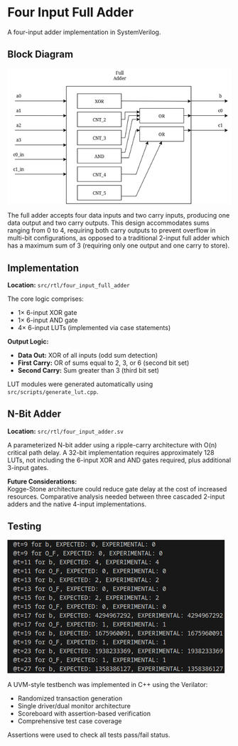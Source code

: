 # Four Input Full Adder

A four-input adder implementation in SystemVerilog.

## Block Diagram

![](docs/img/full_adder.png "Full Adder")

The full adder accepts four data inputs and two carry inputs, producing one data output and two carry outputs. This design accommodates sums ranging from 0 to 4, requiring both carry outputs to prevent overflow in multi-bit configurations, as opposed to a traditional 2-input full adder which has a maximum sum of 3 (requiring only one output and one carry to store).

## Implementation

**Location:** `src/rtl/four_input_full_adder`

The core logic comprises:
- 1× 6-input XOR gate
- 1× 6-input AND gate  
- 4× 6-input LUTs (implemented via case statements)

**Output Logic:**
- **Data Out:** XOR of all inputs (odd sum detection)
- **First Carry:** OR of sums equal to 2, 3, or 6 (second bit set)
- **Second Carry:** Sum greater than 3 (third bit set)

LUT modules were generated automatically using `src/scripts/generate_lut.cpp`.

## N-Bit Adder

**Location:** `src/rtl/four_input_adder.sv`

A parameterized N-bit adder using a ripple-carry architecture with O(n) critical path delay. A 32-bit implementation requires approximately 128 LUTs, not including the 6-input XOR and AND gates required, plus additional 3-input gates.

**Future Considerations:**  
Kogge-Stone architecture could reduce gate delay at the cost of increased resources. Comparative analysis needed between three cascaded 2-input adders and the native 4-input implementations.

## Testing
![](docs/img/tests.png "Sample Testing")

A UVM-style testbench was implemented in C++ using the Verilator:
- Randomized transaction generation
- Single driver/dual monitor architecture  
- Scoreboard with assertion-based verification
- Comprehensive test case coverage

Assertions were used to check all tests pass/fail status.